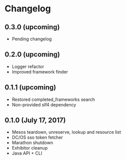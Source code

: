 # Changelog

## 0.3.0 (upcoming)

* Pending changelog

## 0.2.0 (upcoming)

* Logger refactor
* Improved framework finder

## 0.1.1 (upcoming)

* Restored completed_frameworks search
* Non-provided slf4 dependency

## 0.1.0 (July 17, 2017)

* Mesos teardown, unreserve, lookup and resource list
* DC/OS sso token fetcher
* Marathon shutdown
* Exhibitor cleanup
* Java API + CLI 
